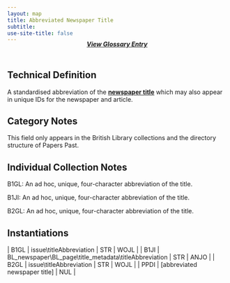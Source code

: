 ```yaml
---
layout: map
title: Abbreviated Newspaper Title
subtitle:  
use-site-title: false
---
```


<h4 style="text-align:center;font-style:italic;margin-top:-20px;margin-bottom:50px;"><a href="../../glossary/newspaper-title">View Glossary Entry</a></h4>

## Technical Definition

A standardised abbreviation of the [**newspaper title**](../newspaper-title) which may also
appear in unique IDs for the newspaper and article.

## Category Notes

This field only appears in the British Library collections and the
directory structure of Papers Past.

## Individual Collection Notes

B1GL: An ad hoc, unique, four-character abbreviation of the title.

B1JI: An ad hoc, unique, four-character abbreviation of the title.

B2GL: An ad hoc, unique, four-character abbreviation of the title.

## Instantiations  

| B1GL  |  issue\\titleAbbreviation  | STR | WOJL |
| B1JI  |  BL\_newspaper\\BL\_page\\title\_metadata\\titleAbbreviation | STR | ANJO |
| B2GL  |  issue\\titleAbbreviation  | STR | WOJL |
| PPDI  |  \[abbreviated newspaper title\]  | NUL |
